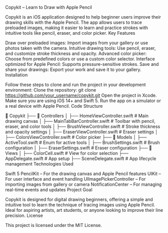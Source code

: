 Copykit – Learn to Draw with Apple Pencil

Copykit is an iOS application designed to help beginner users improve their drawing skills with the Apple Pencil. The app allows users to trace preloaded images, making it easier to learn and practice strokes with intuitive tools like pencil, eraser, and color picker.
Key Features

Draw over preloaded images: Import images from your gallery or use photos taken with the camera.
Intuitive drawing tools: Use pencil, eraser, and customize stroke thickness and opacity.
Advanced color picker: Choose from predefined colors or use a custom color selector.
Interface optimized for Apple Pencil: Supports pressure-sensitive strokes.
Save and share your drawings: Export your work and save it to your gallery.
Installation

Follow these steps to clone and run the project in your development environment:
Clone the repository:
git clone https://github.com/your_username/copykit.git
Open the project in Xcode.
Make sure you are using iOS 14+ and Swift 5.
Run the app on a simulator or a real device with Apple Pencil.
Code Structure

📂 Copykit
├── 📂 Controllers
│   ├── HomeViewController.swift      # Main drawing canvas
│   ├── MainTabBarController.swift    # Toolbar with pencil, eraser, and color tools
│   ├── BrushViewController.swift     # Stroke thickness and opacity settings
│   ├── EraserViewController.swift    # Eraser settings
│   ├── ColorsViewController.swift    # Color picker
├── 📂 Models
│   ├── ActiveTool.swift              # Enum for active tools
│   ├── BrushSettings.swift           # Brush configuration
│   ├── EraserSettings.swift          # Eraser configuration
├── 📂 Views
│   ├── ColorCell.swift               # View for color selection
├── AppDelegate.swift                 # App setup
├── SceneDelegate.swift               # App lifecycle management
Technologies Used

Swift 5
PencilKit – For the drawing canvas and Apple Pencil features
UIKit – For user interface and event handling
UIImagePickerController – For importing images from gallery or camera
NotificationCenter – For managing real-time events and updates
Project Goal

Copykit is designed for digital drawing beginners, offering a simple and intuitive tool to learn the technique of tracing images using Apple Pencil. Ideal for aspiring artists, art students, or anyone looking to improve their line precision.
License

This project is licensed under the MIT License.
